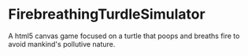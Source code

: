 # FirebreathingTurdleSimulator
A html5 canvas game focused on a turtle that poops and breaths fire to avoid mankind's pollutive nature.
